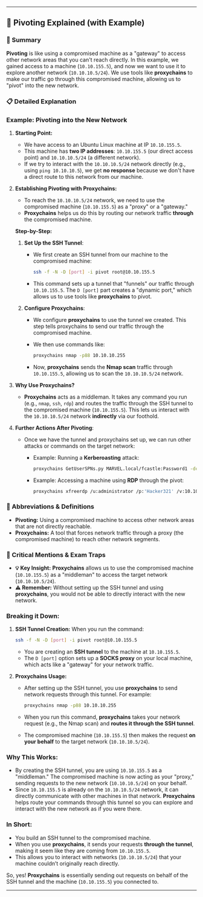 ---

## 🔄 Pivoting Explained (with Example)

### 📝 Summary

**Pivoting** is like using a compromised machine as a "gateway" to access other network areas that you can't reach directly. In this example, we gained access to a machine (`10.10.155.5`), and now we want to use it to explore another network (`10.10.10.5/24`). We use tools like **proxychains** to make our traffic go through this compromised machine, allowing us to "pivot" into the new network.

### 📋 Detailed Explanation

### Example: Pivoting into the New Network

1. **Starting Point:**
    - We have access to an Ubuntu Linux machine at IP `10.10.155.5`.
    - This machine has **two IP addresses**: `10.10.155.5` (our direct access point) and `10.10.10.5/24` (a different network).
    - If we try to interact with the `10.10.10.5/24` network directly (e.g., using `ping 10.10.10.5`), we get **no response** because we don't have a direct route to this network from our machine.
2. **Establishing Pivoting with Proxychains:**
    - To reach the `10.10.10.5/24` network, we need to use the compromised machine (`10.10.155.5`) as a "proxy" or a "gateway."
    - **Proxychains** helps us do this by routing our network traffic **through** the compromised machine.
    
    **Step-by-Step:**
    
    1. **Set Up the SSH Tunnel**:
        - We first create an SSH tunnel from our machine to the compromised machine:
            
            ```bash
            ssh -f -N -D [port] -i pivot root@10.10.155.5
            
            ```
            
        - This command sets up a tunnel that "funnels" our traffic through `10.10.155.5`. The `D [port]` part creates a "dynamic port," which allows us to use tools like **proxychains** to pivot.
    2. **Configure Proxychains**:
        - We configure **proxychains** to use the tunnel we created. This step tells proxychains to send our traffic through the compromised machine.
        - We then use commands like:
            
            ```bash
            proxychains nmap -p88 10.10.10.255
            
            ```
            
        - Now, **proxychains** sends the **Nmap scan** traffic through `10.10.155.5`, allowing us to scan the `10.10.10.5/24` network.
3. **Why Use Proxychains?**
    - **Proxychains** acts as a middleman. It takes any command you run (e.g., `nmap`, `ssh`, `rdp`) and routes the traffic through the SSH tunnel to the compromised machine (`10.10.155.5`). This lets us interact with the `10.10.10.5/24` network **indirectly** via our foothold.
4. **Further Actions After Pivoting**:
    - Once we have the tunnel and proxychains set up, we can run other attacks or commands on the target network:
        - Example: Running a **Kerberoasting** attack:
            
            ```bash
            proxychains GetUserSPNs.py MARVEL.local/fcastle:Password1 -dc-ip 10.10.10.225 -request
            
            ```
            
        - Example: Accessing a machine using **RDP** through the pivot:
            
            ```bash
            proxychains xfreerdp /u:administrator /p:'Hacker321' /v:10.10.10.225
            
            ```
            

### 📖 Abbreviations & Definitions

- **Pivoting:** Using a compromised machine to access other network areas that are not directly reachable.
- **Proxychains:** A tool that forces network traffic through a proxy (the compromised machine) to reach other network segments.

### 🚨 Critical Mentions & Exam Traps

- **💡 Key Insight:** **Proxychains** allows us to use the compromised machine (`10.10.155.5`) as a "middleman" to access the target network (`10.10.10.5/24`).
- **⚠️ Remember:** Without setting up the SSH tunnel and using **proxychains**, you would not be able to directly interact with the new network.

### Breaking it Down:

1. **SSH Tunnel Creation:** When you run the command:
    
    ```bash
    ssh -f -N -D [port] -i pivot root@10.10.155.5
    
    ```
    
    - You are creating an **SSH tunnel** to the machine at `10.10.155.5`.
    - The `D [port]` option sets up a **SOCKS proxy** on your local machine, which acts like a "gateway" for your network traffic.
2. **Proxychains Usage:**
    - After setting up the SSH tunnel, you use **proxychains** to send network requests through this tunnel. For example:
        
        ```bash
        proxychains nmap -p88 10.10.10.255
        
        ```
        
    - When you run this command, **proxychains** takes your network request (e.g., the Nmap scan) and **routes it through the SSH tunnel**.
    - The compromised machine (`10.10.155.5`) then makes the request **on your behalf** to the target network (`10.10.10.5/24`).

### **Why This Works:**

- By creating the SSH tunnel, you are using `10.10.155.5` as a "middleman." The compromised machine is now acting as your "proxy," sending requests to the new network (`10.10.10.5/24`) on your behalf.
- Since `10.10.155.5` is already on the `10.10.10.5/24` network, it can directly communicate with other machines in that network. **Proxychains** helps route your commands through this tunnel so you can explore and interact with the new network as if you were there.

### **In Short:**

- You build an SSH tunnel to the compromised machine.
- When you use **proxychains**, it sends your requests **through the tunnel**, making it seem like they are coming from `10.10.155.5`.
- This allows you to interact with networks (`10.10.10.5/24`) that your machine couldn’t originally reach directly.

So, yes! **Proxychains** is essentially sending out requests on behalf of the SSH tunnel and the machine (`10.10.155.5`) you connected to.

---